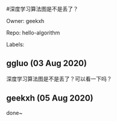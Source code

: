 #深度学习算法图是不是丢了？

Owner: geekxh

Repo: hello-algorithm

Labels: 

## ggluo (03 Aug 2020)

深度学习算法图是不是丢了？可以看一下吗？

## geekxh (05 Aug 2020)

done~

